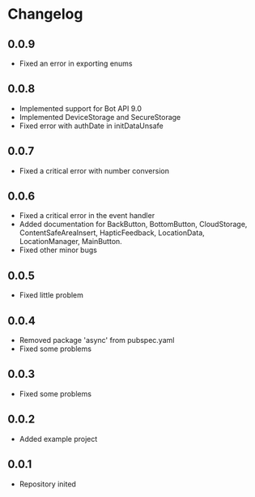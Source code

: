 # Changelog

## 0.0.9

* Fixed an error in exporting enums

## 0.0.8

* Implemented support for Bot API 9.0
* Implemented DeviceStorage and SecureStorage
* Fixed error with authDate in initDataUnsafe

## 0.0.7

* Fixed a critical error with number conversion 

## 0.0.6

* Fixed a critical error in the event handler
* Added documentation for BackButton, BottomButton, CloudStorage, ContentSafeAreaInsert, HapticFeedback, LocationData, LocationManager, MainButton.
* Fixed other minor bugs

## 0.0.5

* Fixed little problem

## 0.0.4

* Removed package 'async' from pubspec.yaml
* Fixed some problems

## 0.0.3

* Fixed some problems

## 0.0.2

* Added example project

## 0.0.1

* Repository inited

